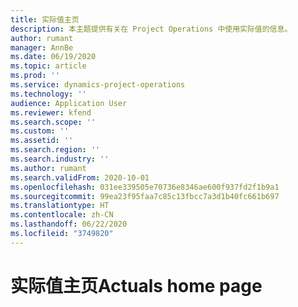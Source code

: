 ```yaml
---
title: 实际值主页
description: 本主题提供有关在 Project Operations 中使用实际值的信息。
author: rumant
manager: AnnBe
ms.date: 06/19/2020
ms.topic: article
ms.prod: ''
ms.service: dynamics-project-operations
ms.technology: ''
audience: Application User
ms.reviewer: kfend
ms.search.scope: ''
ms.custom: ''
ms.assetid: ''
ms.search.region: ''
ms.search.industry: ''
ms.author: rumant
ms.search.validFrom: 2020-10-01
ms.openlocfilehash: 031ee339505e70736e8346ae600f937fd2f1b9a1
ms.sourcegitcommit: 99ea23f95faa7c85c13fbcc7a3d1b40fc661b697
ms.translationtype: HT
ms.contentlocale: zh-CN
ms.lasthandoff: 06/22/2020
ms.locfileid: "3749820"
---
```

# <a name="actuals-home-page"></a><span data-ttu-id="7b0a6-103">实际值主页</span><span class="sxs-lookup"><span data-stu-id="7b0a6-103">Actuals home page</span></span>

